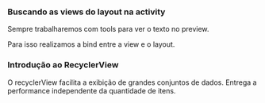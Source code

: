 ### Buscando as views do layout na activity

Sempre trabalharemos com tools para ver o texto no preview.

Para isso realizamos a bind entre a view e o layout.

### Introdução ao RecyclerView

O recyclerView facilita a exibição de grandes conjuntos de dados. Entrega a performance independente da quantidade de itens.
